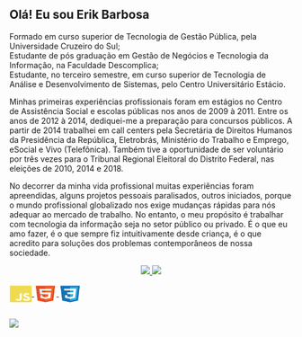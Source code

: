 ## Olá!  Eu sou Erik Barbosa
  Formado em curso superior de Tecnologia de Gestão Pública, pela Universidade Cruzeiro do Sul;<br>
  Estudante de pós graduação em Gestão de Negócios e Tecnologia da Informação, na Faculdade Descomplica;<br>
  Estudante, no terceiro semestre, em curso superior de Tecnologia de Análise e Desenvolvimento de Sistemas, pelo Centro Universitário Estácio.


  Minhas primeiras experiências profissionais foram em estágios no Centro de Assistência Social e escolas públicas nos anos de 2009 à 2011. Entre os anos de 2012 à 2014, dediquei-me a preparação para concursos públicos. A partir de 2014 trabalhei em call centers pela Secretária de Direitos Humanos da Presidência da República, Eletrobrás, Ministério do Trabalho e Emprego, eSocial e Vivo (Telefônica). Também tive a oportunidade de ser voluntário por três vezes para o Tribunal Regional Eleitoral do Distrito Federal, nas eleições de 2010, 2014 e 2018.

  No decorrer da minha vida profissional muitas experiências foram apreendidas, alguns projetos pessoais paralisados, outros iniciados, porque o mundo profissional globalizado nos exige mudanças rápidas para nós adequar ao mercado de trabalho. No entanto, o meu propósito é trabalhar com tecnologia da informação seja no setor público ou privado. É o que eu amo fazer, é o que sempre fiz intuitivamente desde criança, é o que acredito para soluções dos problemas contemporâneos de nossa sociedade.
<div align ="center" >
  <A href="https://github.com/atsireopac">
  <img height="180em" src="https://github-readme-stats.vercel.app/api?username=atsireopac&show_icons=true&theme=dark&include_all_commits=true&count_private=true"/>
  <img height="180em" src="https://github-readme-stats.vercel.app/api/top-langs/?username=atsireopac&layout=compact&langs_count=16&theme=dark"/>
    </div>
<Div style = "display: inline_block"><br>
  <img align="center" alt="Rafa-Js" height="30" width="40" src="https://raw.githubusercontent.com/devicons/devicon/master/icons/javascript/javascript-plain.svg">
   <img align="center" alt="Rafa-HTML" height="30" width="40" src="https://raw.githubusercontent.com/devicons/devicon/master/icons/html5/html5-original.svg">
  <img align="center" alt="Rafa-CSS" height="30" width="40" src="https://raw.githubusercontent.com/devicons/devicon/master/icons/css3/css3-original.svg">
  </div>
  
  ##
  <div>
      <a href="https://www.linkedin.com/in/erikbarbosadacosta/" target="_blank"><img src="https://img.shields.io/badge/-LinkedIn-%230077B5?style=for-the-badge&logo=linkedin&logoColor=white" target="_blank"></a> 
 
  
 
</div>

